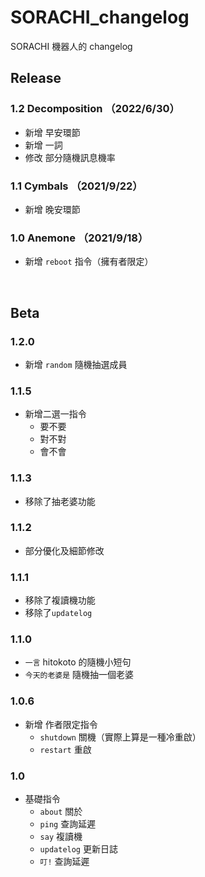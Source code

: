 # SORACHI_changelog
SORACHI 機器人的 changelog
<br>

## Release

### 1.2 Decomposition （2022/6/30）
+ 新增 早安環節
+ 新增 一詞
+ 修改 部分隨機訊息機率

### 1.1 Cymbals （2021/9/22）
+ 新增 晚安環節

### 1.0 Anemone （2021/9/18）
+ 新增 `reboot` 指令（擁有者限定）

<br>

## Beta

### 1.2.0
+ 新增 `random` 隨機抽選成員

### 1.1.5
+ 新增二選一指令
	+ 要不要
	+ 對不對
	+ 會不會

### 1.1.3
+ 移除了抽老婆功能

### 1.1.2
+ 部分優化及細節修改

### 1.1.1
+ 移除了複讀機功能
+ 移除了`updatelog`

### 1.1.0
+ `一言` hitokoto 的隨機小短句
+ `今天的老婆是` 隨機抽一個老婆

### 1.0.6
+ 新增 作者限定指令
	+ `shutdown` 關機（實際上算是一種冷重啟）
	+ `restart` 重啟

### 1.0
+ 基礎指令
	+ `about` 關於
	+ `ping` 查詢延遲
	+ `say` 複讀機
	+ `updatelog` 更新日誌
	+ `叮!` 查詢延遲
